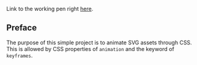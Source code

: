 Link to the working pen right [here](https://codepen.io/borntofrappe/full/PRKNrj/).

## Preface 

The purpose of this simple project is to animate SVG assets through CSS. This is allowed by CSS properties of `animation` and the keyword of `keyframes`.

